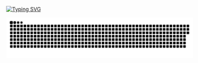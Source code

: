<a href="https://git.io/typing-svg"><img src="https://readme-typing-svg.herokuapp.com?font=Fira+Code&pause=1000&color=F7C0BD&center=true&vCenter=true&width=435&lines=hello%2CI%E2%80%99m+sliverkiss" alt="Typing SVG" /></a>

<div align="center"><img src="https://raw.githubusercontent.com/Achuan-2/Achuan-2/main/assets/github-contribution-grid-snake.svg" ></div>
